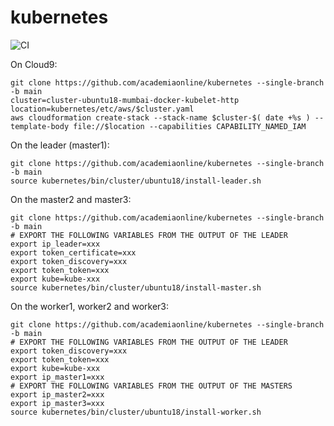 # kubernetes
![CI](https://github.com/academiaonline/kubernetes/workflows/CI/badge.svg?branch=main)

On Cloud9:
```
git clone https://github.com/academiaonline/kubernetes --single-branch -b main
cluster=cluster-ubuntu18-mumbai-docker-kubelet-http
location=kubernetes/etc/aws/$cluster.yaml
aws cloudformation create-stack --stack-name $cluster-$( date +%s ) --template-body file://$location --capabilities CAPABILITY_NAMED_IAM
```

On the leader (master1):
```
git clone https://github.com/academiaonline/kubernetes --single-branch -b main
source kubernetes/bin/cluster/ubuntu18/install-leader.sh
```
On the master2 and master3:
```
git clone https://github.com/academiaonline/kubernetes --single-branch -b main
# EXPORT THE FOLLOWING VARIABLES FROM THE OUTPUT OF THE LEADER
export ip_leader=xxx
export token_certificate=xxx
export token_discovery=xxx
export token_token=xxx
export kube=kube-xxx
source kubernetes/bin/cluster/ubuntu18/install-master.sh
```
On the worker1, worker2 and worker3:
```
git clone https://github.com/academiaonline/kubernetes --single-branch -b main
# EXPORT THE FOLLOWING VARIABLES FROM THE OUTPUT OF THE LEADER
export token_discovery=xxx
export token_token=xxx
export kube=kube-xxx
export ip_master1=xxx
# EXPORT THE FOLLOWING VARIABLES FROM THE OUTPUT OF THE MASTERS
export ip_master2=xxx
export ip_master3=xxx
source kubernetes/bin/cluster/ubuntu18/install-worker.sh
```
